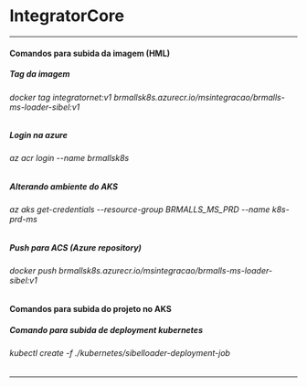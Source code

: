 # IntegratorCore

------------------------------------------------------------------------------------------------

#### Comandos para subida da imagem (HML)

##### Tag da imagem
###### docker tag integratornet:v1 brmallsk8s.azurecr.io/msintegracao/brmalls-ms-loader-sibel:v1

##### Login na azure
###### az acr login --name brmallsk8s

##### Alterando ambiente do AKS
###### az aks get-credentials --resource-group BRMALLS_MS_PRD --name k8s-prd-ms

##### Push para ACS (Azure repository)
###### docker push brmallsk8s.azurecr.io/msintegracao/brmalls-ms-loader-sibel:v1

#### Comandos para subida do projeto no AKS

##### Comando para subida de deployment kubernetes
###### kubectl create -f ./kubernetes/sibelloader-deployment-job

------------------------------------------------------------------------------------------------